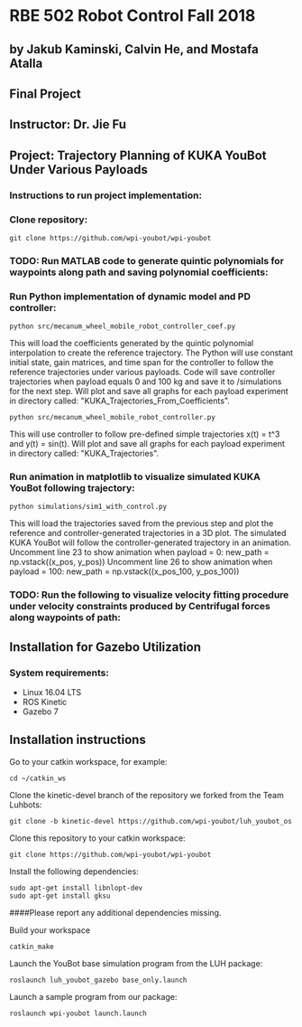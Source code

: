# RBE 502 Robot Control Fall 2018  
## by Jakub Kaminski, Calvin He, and Mostafa Atalla
## Final Project
## Instructor: Dr. Jie Fu

## Project: Trajectory Planning of KUKA YouBot Under Various Payloads

### Instructions to run project implementation:
### Clone repository:
    git clone https://github.com/wpi-youbot/wpi-youbot

### TODO: Run MATLAB code to generate quintic polynomials for waypoints along path and saving polynomial coefficients:

### Run Python implementation of dynamic model and PD controller:
    python src/mecanum_wheel_mobile_robot_controller_coef.py
This will load the coefficients generated by the quintic polynomial interpolation to create the reference trajectory. The Python will use constant initial state, gain matrices, and time span for the controller to follow the reference trajectories under various payloads. Code will save controller trajectories when payload equals 0 and 100 kg and save it to /simulations for the next step. Will plot and save all graphs for each payload experiment in directory called: "KUKA_Trajectories_From_Coefficients".

    python src/mecanum_wheel_mobile_robot_controller.py
This will use controller to follow pre-defined simple trajectories x(t) = t^3 and y(t) = sin(t). Will plot and save all graphs for each payload experiment in directory called: "KUKA_Trajectories".

### Run animation in matplotlib to visualize simulated KUKA YouBot following trajectory:
    python simulations/sim1_with_control.py
This will load the trajectories saved from the previous step and plot the reference and controller-generated trajectories in a 3D plot. The simulated KUKA YouBot will follow the controller-generated trajectory in an animation.
Uncomment line 23 to show animation when payload = 0:
    new_path = np.vstack((x_pos, y_pos))
Uncomment line 26 to show animation when payload = 100:
    new_path = np.vstack((x_pos_100, y_pos_100))

### TODO: Run the following to visualize velocity fitting procedure under velocity constraints produced by Centrifugal forces along waypoints of path:




Installation for Gazebo Utilization
-----------------------------------

### System requirements: 
* Linux 16.04 LTS
* ROS Kinetic
* Gazebo 7


## Installation instructions


Go to your catkin workspace, for example:

    cd ~/catkin_ws
    
Clone the kinetic-devel branch of the repository we forked from the Team Luhbots:

    git clone -b kinetic-devel https://github.com/wpi-youbot/luh_youbot_os


Clone this repository to your catkin workspace:

    git clone https://github.com/wpi-youbot/wpi-youbot

Install the following dependencies:

    sudo apt-get install libnlopt-dev   
    sudo apt-get install gksu

####Please report any additional dependencies missing.


Build your workspace

    catkin_make

Launch the YouBot base simulation program from the LUH package:  

    roslaunch luh_youbot_gazebo base_only.launch

Launch a sample program from our package:  

    roslaunch wpi-youbot launch.launch
        
